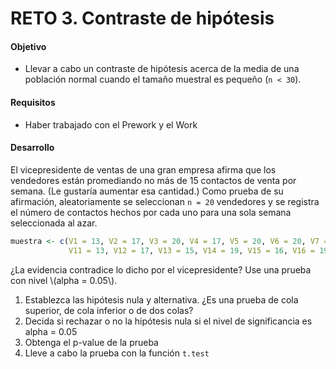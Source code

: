 # RETO 3. Contraste de hipótesis

#### Objetivo

- Llevar a cabo un contraste de hipótesis acerca de la media de una población normal cuando el tamaño muestral es pequeño (`n < 30`).

#### Requisitos

- Haber trabajado con el Prework y el Work

#### Desarrollo

El vicepresidente de ventas de una gran empresa afirma que los vendedores están promediando no más de 15 contactos de venta por semana. (Le gustaría aumentar esa cantidad.) Como prueba de su afirmación, aleatoriamente se seleccionan `n = 20` vendedores y se registra el número de contactos hechos por cada uno para una sola semana seleccionada al azar.

```R
muestra <- c(V1 = 13, V2 = 17, V3 = 20, V4 = 17, V5 = 20, V6 = 20, V7 = 18, V8 = 18, V9 = 16, V10 = 19, 
             V11 = 13, V12 = 17, V13 = 15, V14 = 19, V15 = 16, V16 = 19, V17 = 22, V18 = 10, V19 = 13, V20 = 21)
```

¿La evidencia contradice lo dicho por el vicepresidente? Use una prueba con nivel \\(alpha = 0.05\\).

1. Establezca las hipótesis nula y alternativa. ¿Es una prueba de cola superior, de cola inferior o de dos colas?
2. Decida si rechazar o no la hipótesis nula si el nivel de significancia es alpha = 0.05
3. Obtenga el p-value de la prueba
4. Lleve a cabo la prueba con la función `t.test`
